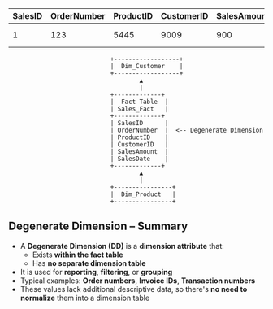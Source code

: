   | SalesID  |OrderNumber| ProductID | CustomerID | SalesAmount | SalesDate |
|------------|----------|------------|------------|-------------|-----------|
| 1          | 123      | 5445       | 9009 | 900          |       '2024-08-17'    |
         
                            
                                +------------------+
                                |  Dim_Customer    |
                                +------------------+
                                        ▲
                                        |
                                +-------------+
                                |  Fact Table  |
                                | Sales_Fact   |
                                +-------------+
                                | SalesID      | 
                                | OrderNumber  |  <-- Degenerate Dimension
                                | ProductID    |
                                | CustomerID   |
                                | SalesAmount  |
                                | SalesDate    |
                                +-------------+
                                        ▲
                                        |
                                +----------------+
                                |  Dim_Product   |
                                +----------------+


##  Degenerate Dimension – Summary

- A **Degenerate Dimension (DD)** is a **dimension attribute** that:
  - Exists **within the fact table**
  - Has **no separate dimension table**
- It is used for **reporting**, **filtering**, or **grouping**
- Typical examples: **Order numbers**, **Invoice IDs**, **Transaction numbers**
- These values lack additional descriptive data, so there's **no need to normalize** them into a dimension table

